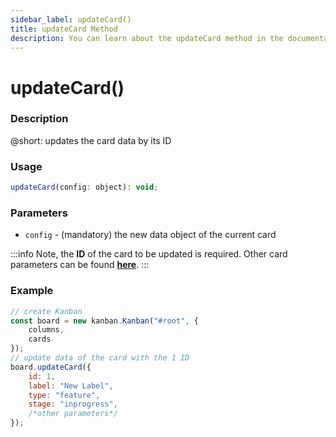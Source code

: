 ```yaml
---
sidebar_label: updateCard()
title: updateCard Method
description: You can learn about the updateCard method in the documentation of the DHTMLX JavaScript Kanban library. Browse developer guides and API reference, try out code examples and live demos, and download a free 30-day evaluation version of DHTMLX Kanban.
---
```


# updateCard()

### Description

@short: updates the card data by its ID

### Usage

~~~jsx {}
updateCard(config: object): void;
~~~

### Parameters

- `config` - (mandatory) the new data object of the current card 

:::info
Note, the **ID** of the card to be updated is required. Other card parameters can be found [**here**](api/config/js_kanban_cards_config.md).
:::

### Example

~~~jsx {7-13}
// create Kanban
const board = new kanban.Kanban("#root", {
	columns,
	cards
});
// update data of the card with the 1 ID
board.updateCard({
	id: 1,
	label: "New Label",
	type: "feature",
	stage: "inprogress",
	/*other parameters*/
});
~~~
